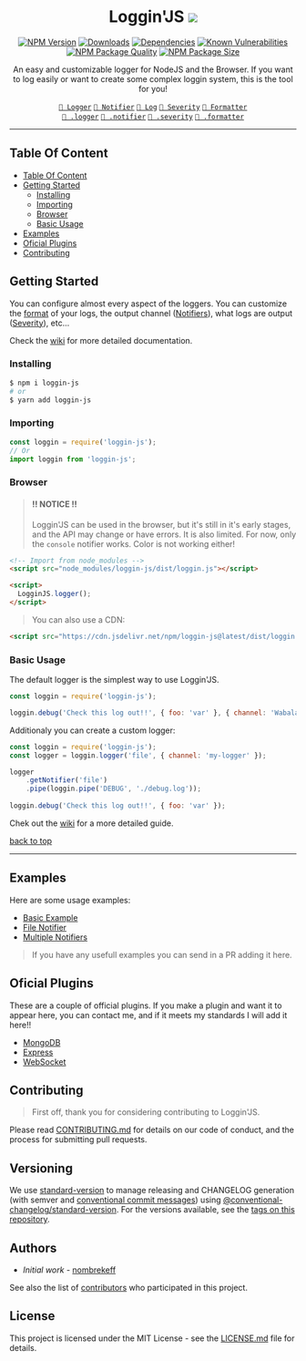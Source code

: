 <div align="center">

# Loggin'JS ![](https://img.shields.io/badge/PRs-welcome-green.svg) <!-- omit in toc -->

[![NPM Version][npm-image]][npm-url]
[![Downloads][downloads-badge]][downloads-link]
[![Dependencies][dependencies-badge]][dependencies-link]
[![Known Vulnerabilities][vulnerabilities-badge]][vulnerabilities-link]  
[![NPM Package Quality][code-quality-badge]][code-quality-link]
[![NPM Package Size][pkg-size-badge]][pkg-size-link]  
  
<p>
An easy and customizable logger for NodeJS and the Browser.  
If you want to log easily or want to create some complex loggin system, this is the tool for you!
</p>


[`🔗 Logger`][docs:logger]
[`🔗 Notifier`][docs:notifier]
[`🔗 Log`][docs:log]
[`🔗 Severity`][docs:severity]
[`🔗 Formatter`][docs:formatter]  
[`🔗 .logger`][docs:helper:logger]
[`🔗 .notifier`][docs:helper:notifier]
[`🔗 .severity`][docs:helper:severity]
[`🔗 .formatter`][docs:helper:formatter]

</div>

****

## Table Of Content
- [Table Of Content](#table-of-content)
- [Getting Started](#getting-started)
  - [Installing](#installing)
  - [Importing](#importing)
  - [Browser](#browser)
  - [Basic Usage](#basic-usage)
- [Examples](#examples)
- [Oficial Plugins](#oficial-plugins)
- [Contributing](#contributing)

## Getting Started
You can configure almost every aspect of the loggers. You can customize the [format][docs:formatter] of your logs, the output channel ([Notifiers][docs:notifier]), what logs are output ([Severity][docs:severity]), etc... 

Check the [wiki](https://github.com/loggin-js/loggin-js/wiki) for more detailed documentation.

### Installing
```bash
$ npm i loggin-js
# or
$ yarn add loggin-js
```

### Importing
```js
const loggin = require('loggin-js');
// Or
import loggin from 'loggin-js';
```

### Browser
> #### !! NOTICE !!
> Loggin'JS can be used in the browser, but it's still in it's early stages, and the API may change or have errors. 
> It is also limited. For now, only the `console` notifier works. Color is not working either!

```html
<!-- Import from node_modules -->
<script src="node_modules/loggin-js/dist/loggin.js"></script>

<script>
  LogginJS.logger();
</script>
```

> You can also use a CDN:
```html
<script src="https://cdn.jsdelivr.net/npm/loggin-js@latest/dist/loggin.js"></script>
```

### Basic Usage
The default logger is the simplest way to use Loggin'JS.

```js
const loggin = require('loggin-js');

loggin.debug('Check this log out!!', { foo: 'var' }, { channel: 'Wabalabadubdub!' });
```

Additionaly you can create a custom logger:
```js
const loggin = require('loggin-js');
const logger = loggin.logger('file', { channel: 'my-logger' });

logger
    .getNotifier('file')
    .pipe(loggin.pipe('DEBUG', './debug.log'));
    
loggin.debug('Check this log out!!', { foo: 'var' });
```

Chek out the [wiki](https://github.com/loggin-js/loggin-js/wiki) for a more detailed guide. 

[back to top](#table-of-content-)
****

## Examples
Here are some usage examples:
* [Basic Example](https://runkit.com/nombrekeff/loggin-js-demo-1)
* [File Notifier](https://runkit.com/nombrekeff/loggin-js-file-notifier)
* [Multiple Notifiers](https://runkit.com/nombrekeff/multiple-notifiers)

> If you have any usefull examples you can send in a PR adding it here.

## Oficial Plugins
These are a couple of official plugins. If you make a plugin and want it to appear here, 
you can contact me, and if it meets my standards I will add it here!!
* [MongoDB](https://github.com/loggin-js/loggin-js-mongodb)
* [Express](https://github.com/loggin-js/loggin-js-express)
* [WebSocket](https://github.com/loggin-js/loggin-js-ws)

## Contributing
> First off, thank you for considering contributing to Loggin'JS.

Please read [CONTRIBUTING.md](./.github/CONTRIBUTING.md) for details on our code of conduct, and the process for submitting pull requests.

## Versioning <!-- omit in toc -->
We use [standard-version](https://github.com/conventional-changelog/standard-version) to manage releasing and CHANGELOG generation (with semver and [conventional commit messages](https://www.conventionalcommits.org/en/v1.0.0/)) using [@conventional-changelog/standard-version](https://github.com/conventional-changelog/standard-version). For the versions available, see the [tags on this repository](https://github.com/loggin-js/loggin-js/tags). 

## Authors <!-- omit in toc -->

* *Initial work* - [nombrekeff](https://github.com/nombrekeff)

See also the list of [contributors](https://github.com/loggin-js/loggin-js/contributors) who participated in this project.

## License <!-- omit in toc -->
This project is licensed under the MIT License - see the [LICENSE.md](LICENSE.md) file for details.

<!-- Links -->
[npm-image]: https://img.shields.io/npm/v/loggin-js.svg?style=flat-square
[npm-url]: https://npmjs.org/package/loggin-js

[travis-image]: https://img.shields.io/travis/nombrekeff/loggin-js.svg?style=flat-square
[travis-url]: https://travis-ci.org/nombrekeff/loggin-js

[code-quality-badge]: http://npm.packagequality.com/shield/loggin-js.svg?style=flat-square
[code-quality-link]: https://packagequality.com/#?package=loggin-js

[pkg-size-badge]: https://img.shields.io/bundlephobia/minzip/loggin-js?style=flat-square
[pkg-size-link]: https://bundlephobia.com/result?p=loggin-js

[downloads-badge]: https://img.shields.io/npm/dm/loggin-js.svg?style=flat-square
[downloads-link]: https://www.npmjs.com/package/loggin-js

[dependencies-badge]: https://img.shields.io/david/nombrekeff/loggin-js.svg?style=flat-square
[dependencies-link]: https://david-dm.org/nombrekeff/loggin-js?view=tree

[vulnerabilities-badge]: https://snyk.io/test/npm/loggin-js/badge.svg?style=flat-square
[vulnerabilities-link]: https://snyk.io/test/npm/loggin-js

[docs:severity]: https://github.com/loggin-js/loggin-js/wiki/Severity
[docs:notifier]: https://github.com/loggin-js/loggin-js/wiki/Notifier
[docs:formatter]: https://github.com/loggin-js/loggin-js/wiki/Formatter
[docs:formatting]: https://github.com/loggin-js/loggin-js/wiki/Formatter
[docs:log]: https://github.com/loggin-js/loggin-js/wiki/Log
[docs:Logger]: https://github.com/loggin-js/loggin-js/wiki/Logger
[docs:channel]: https://github.com/loggin-js/loggin-js/wiki/Logger#channel
[docs:logger-options]: https://github.com/loggin-js/loggin-js/wiki/Logger#options
[docs:helper:logger]: https://github.com/loggin-js/loggin-js/wiki/Helpers#logger
[docs:helper:notifier]: https://github.com/loggin-js/loggin-js/wiki/Helper#notifier
[docs:helper:formatter]: https://github.com/loggin-js/loggin-js/wiki/Helper#formatter
[docs:helper:severity]: https://github.com/loggin-js/loggin-js/wiki/Helper#severity
[docs:customizing]: https://github.com/loggin-js/loggin-js/wiki/logger#customizing
[docs:premades]: https://github.com/loggin-js/loggin-js/wiki/premades
[docs:plugins]: https://github.com/loggin-js/loggin-js/wiki/Plugins
